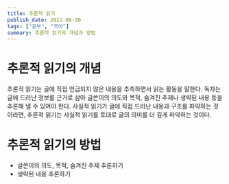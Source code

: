 ```yaml
---
title: 추론적 읽기
publish_date: 2022-08-30
tags: ["공부", "국어"]
summary: 추론적 읽기의 개념과 방법
---
```


# 추론적 읽기의 개념
추론적 읽기는 글에 직접 언급되지 않은 내용을 추측하면서 읽는 활동을 말한다.
독자는 글에 드러난 정보를 근거로 삼아 글쓴이의 의도와 목적, 숨겨진 주제나 생략된 내용 등을 추론해 낼 수 있어야 한다. 사실적 읽기가 글에 직접 드러난 내용과 구조를 파악하는 것이라면, 추론적 읽기는 사실적 읽기를 토대로 글의 의미를 더 깊게 파악하는 것이다.


# 추론적 읽기의 방법
* 글쓴이의 의도, 목적, 숨겨진 주제 추론하기
* 생략된 내용 추론하기
